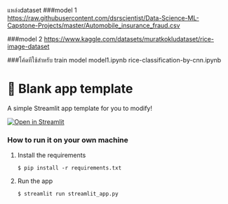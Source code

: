 แหล่งdataset
###model 1
https://raw.githubusercontent.com/dsrscientist/Data-Science-ML-Capstone-Projects/master/Automobile_insurance_fraud.csv

###model 2
https://www.kaggle.com/datasets/muratkokludataset/rice-image-dataset

###โค้ดทีใช้สำหรับ train model
model1.ipynb
rice-classification-by-cnn.ipynb


# 🎈 Blank app template

A simple Streamlit app template for you to modify!

[![Open in Streamlit](https://static.streamlit.io/badges/streamlit_badge_black_white.svg)](https://blank-app-template.streamlit.app/)

### How to run it on your own machine

1. Install the requirements

   ```
   $ pip install -r requirements.txt
   ```

2. Run the app

   ```
   $ streamlit run streamlit_app.py
   ```





   
